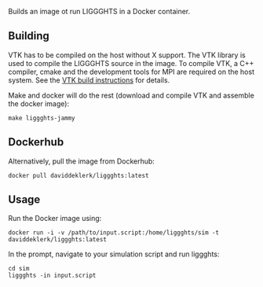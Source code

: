 Builds an image ot run LIGGGHTS in a Docker container.

## Building

VTK has to be compiled on the host without X support. The VTK library is used to compile the LIGGGHTS source in the image.
To compile VTK, a C++ compiler, cmake and the development tools for MPI are required on the host system.
See the [VTK build instructions](https://gitlab.kitware.com/vtk/vtk/-/blob/master/Documentation/dev/build.md) for details.

Make and docker will do the rest (download and compile VTK and assemble the docker image):

    make liggghts-jammy

## Dockerhub

Alternatively, pull the image from Dockerhub:

    docker pull daviddeklerk/liggghts:latest

## Usage

Run the Docker image using:

    docker run -i -v /path/to/input.script:/home/liggghts/sim -t daviddeklerk/liggghts:latest

In the prompt, navigate to your simulation script and run liggghts:

    cd sim
    liggghts -in input.script
